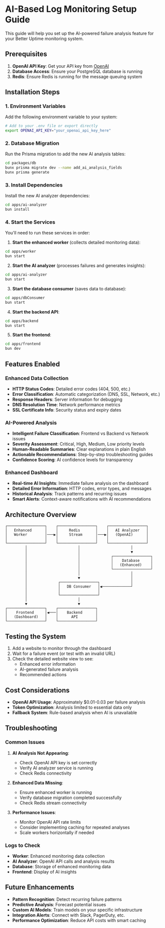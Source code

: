# AI-Based Log Monitoring Setup Guide

This guide will help you set up the AI-powered failure analysis feature for your Better Uptime monitoring system.

## Prerequisites

1. **OpenAI API Key**: Get your API key from [OpenAI](https://platform.openai.com/api-keys)
2. **Database Access**: Ensure your PostgreSQL database is running
3. **Redis**: Ensure Redis is running for the message queuing system

## Installation Steps

### 1. Environment Variables

Add the following environment variable to your system:

```bash
# Add to your .env file or export directly
export OPENAI_API_KEY="your_openai_api_key_here"
```

### 2. Database Migration

Run the Prisma migration to add the new AI analysis tables:

```bash
cd packages/db
bunx prisma migrate dev --name add_ai_analysis_fields
bunx prisma generate
```

### 3. Install Dependencies

Install the new AI analyzer dependencies:

```bash
cd apps/ai-analyzer
bun install
```

### 4. Start the Services

You'll need to run these services in order:

1. **Start the enhanced worker** (collects detailed monitoring data):
```bash
cd apps/worker
bun start
```

2. **Start the AI analyzer** (processes failures and generates insights):
```bash
cd apps/ai-analyzer
bun start
```

3. **Start the database consumer** (saves data to database):
```bash
cd apps/dbConsumer
bun start
```

4. **Start the backend API**:
```bash
cd apps/backend
bun start
```

5. **Start the frontend**:
```bash
cd apps/frontend
bun dev
```

## Features Enabled

### Enhanced Data Collection
- **HTTP Status Codes**: Detailed error codes (404, 500, etc.)
- **Error Classification**: Automatic categorization (DNS, SSL, Network, etc.)
- **Response Headers**: Server information for debugging
- **DNS Resolution Time**: Network performance metrics
- **SSL Certificate Info**: Security status and expiry dates

### AI-Powered Analysis
- **Intelligent Failure Classification**: Frontend vs Backend vs Network issues
- **Severity Assessment**: Critical, High, Medium, Low priority levels
- **Human-Readable Summaries**: Clear explanations in plain English
- **Actionable Recommendations**: Step-by-step troubleshooting guides
- **Confidence Scoring**: AI confidence levels for transparency

### Enhanced Dashboard
- **Real-time AI Insights**: Immediate failure analysis on the dashboard
- **Detailed Error Information**: HTTP codes, error types, and messages
- **Historical Analysis**: Track patterns and recurring issues
- **Smart Alerts**: Context-aware notifications with AI recommendations

## Architecture Overview

```
┌─────────────────┐    ┌─────────────────┐    ┌─────────────────┐
│   Enhanced      │    │     Redis       │    │   AI Analyzer   │
│   Worker        │───▶│     Stream      │───▶│   (OpenAI)      │
│                 │    │                 │    │                 │
└─────────────────┘    └─────────────────┘    └─────────────────┘
         │                       │                       │
         │                       │                       ▼
         │                       │              ┌─────────────────┐
         │                       │              │    Database     │
         │                       │              │   (Enhanced)    │
         │                       │              └─────────────────┘
         │                       │                       │
         │                       ▼                       │
         │              ┌─────────────────┐              │
         │              │   DB Consumer   │◀─────────────┘
         │              │                 │
         │              └─────────────────┘
         │                       │
         ▼                       ▼
┌─────────────────┐    ┌─────────────────┐
│    Frontend     │◀───│    Backend      │
│   (Dashboard)   │    │      API        │
└─────────────────┘    └─────────────────┘
```

## Testing the System

1. Add a website to monitor through the dashboard
2. Wait for a failure event (or test with an invalid URL)
3. Check the detailed website view to see:
   - Enhanced error information
   - AI-generated failure analysis
   - Recommended actions

## Cost Considerations

- **OpenAI API Usage**: Approximately $0.01-0.03 per failure analysis
- **Token Optimization**: Analysis limited to essential data only
- **Fallback System**: Rule-based analysis when AI is unavailable

## Troubleshooting

### Common Issues

1. **AI Analysis Not Appearing**:
   - Check OpenAI API key is set correctly
   - Verify AI analyzer service is running
   - Check Redis connectivity

2. **Enhanced Data Missing**:
   - Ensure enhanced worker is running
   - Verify database migration completed successfully
   - Check Redis stream connectivity

3. **Performance Issues**:
   - Monitor OpenAI API rate limits
   - Consider implementing caching for repeated analyses
   - Scale workers horizontally if needed

### Logs to Check

- **Worker**: Enhanced monitoring data collection
- **AI Analyzer**: OpenAI API calls and analysis results
- **Database**: Storage of enhanced monitoring data
- **Frontend**: Display of AI insights

## Future Enhancements

- **Pattern Recognition**: Detect recurring failure patterns
- **Predictive Analysis**: Forecast potential issues
- **Custom AI Models**: Train models on your specific infrastructure
- **Integration Alerts**: Connect with Slack, PagerDuty, etc.
- **Performance Optimization**: Reduce API costs with smart caching
